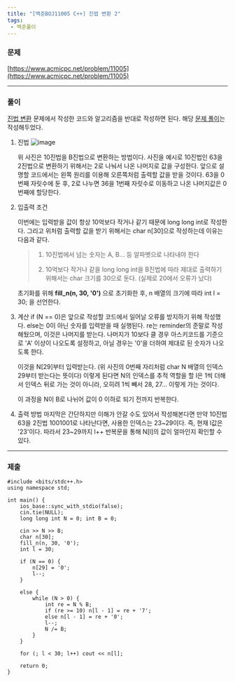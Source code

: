 ```yaml
---
title: "[백준BOJ11005 C++] 진법 변환 2"
tags: 
 - 백준풀이
---
```


### 문제

[https://www.acmicpc.net/problem/11005](https://www.acmicpc.net/problem/11005)

***

### 풀이

[진법 변환](https://www.acmicpc.net/problem/2745) 문제에서 작성한 코드와 알고리즘을 반대로 작성하면 된다.
해당 [문제 풀이](https://doyeonghyun.github.io/2024/01/14/%EB%B0%B1%EC%A4%80BOJ2745-C++-%EC%A7%84%EB%B2%95-%EB%B3%80%ED%99%98/)는 작성해두었다.


1. 진법
   ![image](https://github.com/doyeonghyun/doyeonghyun.github.io/assets/68155575/f98e3e79-5e8b-4b9f-b238-945c39ccf393)

   위 사진은 10진법을 B진법으로 변환하는 방법이다.
   사진을 예시로 10진법인 63을 2진법으로 변환하기 위해서는 2로 나눠서 나온 나머지로 값을 구성한다.
   앞으로 설명할 코드에서는 왼쪽 원리를 이용해 오른쪽처럼 출력할 값을 받을 것이다.
   63을 0번째 자릿수에 둔 후, 2로 나누면 36을 1번째 자릿수로 이동하고 나온 나머지값은 0번째에 할당한다.
   
2. 입출력 조건

   이번에는 입력받을 값이 항상 10억보다 작거나 같기 때문에 long long int로 작성한다.
   그리고 위처럼 출력할 값을 받기 위해서는 char n[30]으로 작성하는데 이유는 다음과 같다.

   > 1. 10진법에서 넘는 숫자는 A, B... 등 알파벳으로 나타내야 한다
   >
   > 2. 10억보다 작거나 같을 long long int을 B진법에 따라 제대로 출력하기 위해서는 char 크기를 30으로 둔다. (실제로 20에서 오류가 났다)
   
   초기화를 위해 **fill_n(n, 30, '0')** 으로 초기화한 후, n 배열의 크기에 따라 int l = 30; 을 선언한다.

3. 계산
   if (N == 0)은 앞으로 작성할 코드에서 일어날 오류를 방지하기 위해 작성했다.
   else는 0이 아닌 숫자를 입력받을 때 실행된다. re는 reminder의 준말로 작성해뒀으며, 이것은 나머지를 받는다.
   나머지가 10보다 클 경우 아스키코드를 기준으로 'A' 이상이 나오도록 설정하고, 아닐 경우는 '0'을 더하여 제대로 된 숫자가 나오도록 한다.

   이것을 N[29]부터 입력받는다. (위 사진의 0번째 자리처럼 char N 배열의 인덱스 29부터 받는다는 뜻이다)
   이렇게 된다면 N의 인덱스를 추적 역할을 할 l은 1씩 더해서 인덱스 뒤로 가는 것이 아니라,
   오히려 1씩 빼서 28, 27... 이렇게 가는 것이다.

   이 과정을 N이 B로 나뉘어 값이 0 이하로 되기 전까지 반복한다.

4. 출력 방법
   마지막은 간단하지만 이해가 안갈 수도 있어서 작성해본다면 만약 10진법 63을 2진법 1001001로 나타난다면, 사용한 인덱스는 23~29이다. 즉, 현재 l값은 '23'이다. 따라서 23~29까지 l++ 반복문을 통해 N[l]의 값이 얼마인지 확인할 수 있다.
   
***

### 제출

```
#include <bits/stdc++.h>
using namespace std;

int main() {
	ios_base::sync_with_stdio(false);
	cin.tie(NULL);
	long long int N = 0; int B = 0;

	cin >> N >> B;
	char n[30];
	fill_n(n, 30, '0');
	int l = 30;

	if (N == 0) {
		n[29] = '0';
		l--;
	}

	else {
		while (N > 0) {
			int re = N % B;
			if (re >= 10) n[l - 1] = re + '7';
			else n[l - 1] = re + '0';
			l--;
			N /= B;
		}
	}

	for (; l < 30; l++) cout << n[l];

	return 0;
}
```
